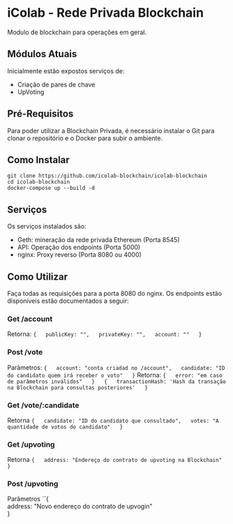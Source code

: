 # iColab - Rede Privada Blockchain
Modulo de blockchain para operações em geral.

## Módulos Atuais

Inicialmente estão expostos serviços de:

* Criação de pares de chave
* UpVoting

## Pré-Requisitos

Para poder utilizar a Blockchain Privada, é necessário instalar o Git para clonar o repositório e o Docker para subir o ambiente.

## Como Instalar

`git clone https://github.com/icolab-blockchain/icolab-blockchain`  
`cd icolab-blockchain`  
`docker-compose up --build -d`

## Serviços

Os serviços instalados são:
* Geth: mineração da rede privada Ethereum (Porta 8545)
* API: Operação dos endpoints (Porta 5000)
* nginx: Proxy reverso (Porta 8080 ou 4000)

## Como Utilizar

Faça todas as requisições para a porta 8080 do nginx. 
Os endpoints estão disponíveis estão documentados a seguir:

### Get /account
Retorna: 
``{  
	publicKey: "",  
	privateKey: "",  
	account: ""  
}
``

### Post /vote
Parâmetros:
``{  
	account: "conta criadad no /account",  
	candidate: "ID do candidato quem irá receber o voto"  
}``
Retorna:
``{  
	error: "em caso de parâmetros inválidos"  
}  
{  
	transactionHash: 'Hash da transação na Blockchain para consultas posteriores'  
}``

### Get /vote/:candidate
Retorna
``{  
	candidate: "ID do candidato que consultado",  
	votes: "A quantidade de votos do candidato"  
}``  

### Get /upvoting
Retorna
``{  
	address: "Endereço do contrato de upvoting na Blockchain"  
}``  

### Post /upvoting
Parâmetros
``{  
	address: "Novo endereço do contrato de upvogin"  
}